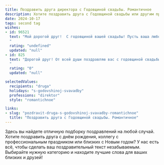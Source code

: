 ```yaml
---
title: Поздравить друга директора с Годовщиной свадьбы. Романтичное
description: Хотите поздравить друга с Годовщиной свадьбы или другим праздником? Наш ИИ создаст незабываемое поздравление, а вы обязательно выделитесь среди других.  
date: 2024-10-17
tags: second tag
wishes:
- id: 96521
  text: "Мой дорогой друг!  С годовщиной вашей свадьбы! Пусть ваша любовь, крепкая и нежная, как старое вино, с каждым годом становится всё богаче и ярче. Желаю вам бесконечного счастья, взаимопонимания и нежности,  чтобы каждый день вашей жизни был полон любви и радости. Пусть ваша совместная история  пишется только самыми светлыми и счастливыми строками!  Счастья вам,  любви и благополучия!
  "
  rating: "undefined"
  updated: "null"
- id: 825
  text: "Дорогой друг! От всей души поздравляю вас с годовщиной свадьбы! Пусть ваша любовь, как драгоценное вино, с годами становится только крепче и слаще. Желаю вам, директор семейного счастья, мудрых решений и неиссякаемой нежности друг к другу. Пусть ваш союз будет полон романтики, взаимопонимания и безграничного счастья!
  "
  rating: "0"
  updated: "null"

selectedValues:
  recipients: "druga"
  holidays: "s-godovshinoj-svavadby"
  professions: "direktor"
  style: "romantichnoe"

links:
- slug: "pozdravit-druga-s-godovshinoj-svavadby-romantichnoe"
  title: "Поздравить друга с Годовщиной свадьбы. Романтичное"
---
```


Здесь вы найдете отличную подборку поздравлений на любой случай. 
Хотите поздравить друга с днём рождения, коллегу с профессиональным праздником или близких с Новым годом? У нас есть всё, чтобы сделать ваш поздравительный текст незабываемым. Выбирайте нужную категорию и находите лучшие слова для ваших близких и друзей!
